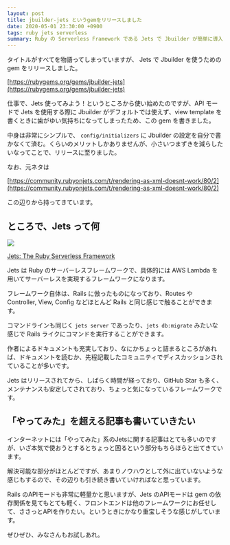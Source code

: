 ```yaml
---
layout: post
title: jbuilder-jets というgemをリリースしました
date: 2020-05-01 23:30:00 +0900
tags: ruby jets serverless
summary: Ruby の Serverless Framework である Jets で Jbuilder が簡単に導入できる jbuilder-jets という gem をリリースしました。 Jets は Rails の雰囲気も感じさせるフレームワークで、Rails 慣れしてる方はぜひ試してみてください！
---
```


タイトルがすべてを物語ってしまっていますが、 Jets で Jbuilder を使うための gem をリリースしました。

[https://rubygems.org/gems/jbuilder-jets](https://rubygems.org/gems/jbuilder-jets)

仕事で、Jets 使ってみよう！というところから使い始めたのですが、API モードで Jets を使用する際に Jbuilder がデフォルトでは使えず、view template を書くときに歯がゆい気持ちになってしまったため、この gem を書きました。

中身は非常にシンプルで、 `config/initializers` に Jbuilder の設定を自分で書かなくて済む。くらいのメリットしかありませんが、小さいつまずきを減らしたいなってことで、リリースに至りました。

なお、元ネタは

[https://community.rubyonjets.com/t/rendering-as-xml-doesnt-work/80/2](https://community.rubyonjets.com/t/rendering-as-xml-doesnt-work/80/2)

この辺りから持ってきています。

## ところで、Jets って何

![](https://skim.milk200.cc/2020/05/01/jets-logo.png)

[Jets: The Ruby Serverless Framework](https://rubyonjets.com/)

Jets は Ruby のサーバーレスフレームワークで、具体的には AWS Lambda を用いてサーバーレスを実現するフレームワークになります。

フレームワーク自体は、Rails に倣ったものになっており、Routes や Controller, View, Config などほとんど Rails と同じ感じで触ることができます。

コマンドラインも同じく `jets server` であったり、`jets db:migrate` みたいな感じで Rails ライクにコマンドを実行することができます。

作者によるドキュメントも充実しており、なにかちょっと詰まるところがあれば、ドキュメントを読むか、先程記載したコミュニティでディスカッションされていることが多いです。

Jets はリリースされてから、しばらく時間が経っており、GitHub Star も多く、メンテナンスも安定してされており、ちょっと気になっているフレームワークです。

## 「やってみた」を超える記事も書いていきたい

インターネットには「やってみた」系のJetsに関する記事はとても多いのですが、いざ本気で使おうとするとちょっと困るという部分もちらほらと出てきています。

解決可能な部分がほとんどですが、あまりノウハウとして外に出ていないような感じもするので、その辺りも引き続き書いていければなと思っています。

Rails のAPIモードも非常に軽量かと思いますが、Jets のAPIモードは gem の依存関係を見てもとても軽く、フロントエンドは他のフレームワークにお任せして、ささっとAPIを作りたい。というときにかなり重宝しそうな感じがしています。

ぜひぜひ、みなさんもお試しあれ。
